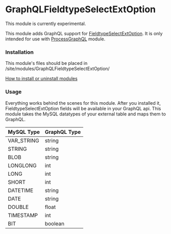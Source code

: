 GraphQLFieldtypeSelectExtOption
=========================

This module is currently experimental.

This module adds GraphQL support for [FieldtypeSelectExtOption](https://github.com/kixe/FieldtypeSelectExtOption). It is only intended for 
use with [ProcessGraphQL](https://github.com/dadish/ProcessGraphQL) module.

### Installation
This module's files should be placed in /site/modules/GraphQLFieldtypeSelectExtOption/

[How to install or uninstall modules](http://modules.processwire.com/install-uninstall/)

### Usage
Everything works behind the scenes for this module. After you installed it, FieldtypeSelectExtOption 
fields will be available in your GraphQL api. This module takes the MySQL datatypes of your external table and maps them to GraphQL.

| MySQL Type | GraphQL Type | 
| --- | --- | 
| VAR_STRING | string | 
| STRING | string | 
| BLOB | string | 
| LONGLONG | int | 
| LONG | int | 
| SHORT | int | 
| DATETIME | string | 
| DATE | string | 
| DOUBLE | float | 
| TIMESTAMP | int | 
| BIT | boolean | 
